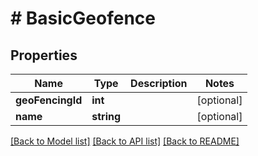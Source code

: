# # BasicGeofence

## Properties

Name | Type | Description | Notes
------------ | ------------- | ------------- | -------------
**geoFencingId** | **int** |  | [optional] 
**name** | **string** |  | [optional] 

[[Back to Model list]](../../README.md#documentation-for-models) [[Back to API list]](../../README.md#documentation-for-api-endpoints) [[Back to README]](../../README.md)


